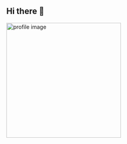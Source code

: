 ## Hi there 👋

<div>
<img src="https://www.pinterest.com/pin/8022105581099197/" alt="profile image" style="width:300px; height:auto;"/>
</div>

<!--
**DevPeeramate/DevPeeramate** is a ✨ _special_ ✨ repository because its `README.md` (this file) appears on your GitHub profile.

Here are some ideas to get you started:

- 🔭 I’m currently working on ...
- 🌱 I’m currently learning ...
- 👯 I’m looking to collaborate on ...
- 🤔 I’m looking for help with ...
- 💬 Ask me about ...
- 📫 How to reach me: ...
- 😄 Pronouns: ...
- ⚡ Fun fact: ...
-->
